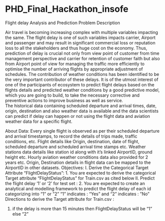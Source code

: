 # PHD_Final_Hackathon_insofe

Flight delay Analysis and Prediction
      Problem Description

Air travel is becoming increasing complex with multiple variables impacting the same. The flight delay is one of such variables impacts carrier, Airport and passenger and may result in significant commercial loss or reputation loss to all the stakeholders and thus huge cost on the economy. Thus, prediction of delay  is crucial not only from view point of customer from time management perspective and carrier for retention of customer faith but also from Airport point of view for managing the traffic more efficiently to optimise the number of arriving flights by appropriate adjustment of schedules. The contribution of weather conditions has been identified to be the very important contributor  of these delays. 
It is of the utmost interest of one of the participants of ecosystem to predict flight delays based on the flights details and predicted weather conditions by a good predictive model, which you are going to build,  to take the necessary corrective and preventive actions to improve business as well as service.  
The historical data containing scheduled departure  and arrival times, date, origin, destination and also weather data is available  and the data scientists can predict if delay can happen or not  using the flight data and aviation weather data for a specific flight.

About Data: 
Every single flight is observed as per their scheduled departure and arrival timestamps, to record the details of trips made, traffic conditions, etc. Flight  details like Origin, destination, date of flight, scheduled departure and scheduled arrival time stamps etc.  Weather stations data details like station id along with it’s linked AirportID, ground height etc. Hourly aviation weather conditions data also provided for 2  years etc.  Origin, Destination details in flight data can be mapped to the AirportID in other datasets.
Objectives: 
I. Derive the Categorical Target Attribute “FlightDelayStatus”:
	1. You are expected to derive the categorical Target attribute 	“FlightDelayStatus” for Train.csv as cited below
II. Predict the flight delay  ‘1’  or  ‘2’    for test set :
	2. You are expected to create an analytical and modelling framework to predict the flight delay  of each id categorizing into “1”  or  ”2”
                    “1” indicates :  “Yes”  and 
                     “2” indicates  : ”No”
Directions to derive the  Target attribute for Train.csv :
1. if the delay is more than  15 minutes then FlightDelayStatus will be “1” else “2”
